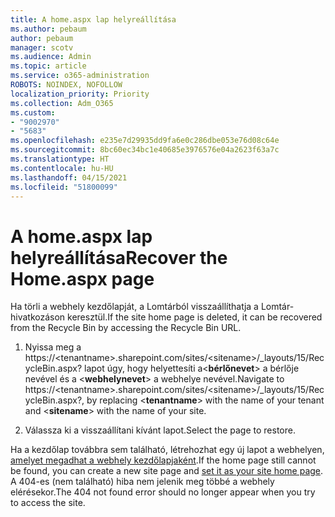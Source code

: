 ```yaml
---
title: A home.aspx lap helyreállítása
ms.author: pebaum
author: pebaum
manager: scotv
ms.audience: Admin
ms.topic: article
ms.service: o365-administration
ROBOTS: NOINDEX, NOFOLLOW
localization_priority: Priority
ms.collection: Adm_O365
ms.custom:
- "9002970"
- "5683"
ms.openlocfilehash: e235e7d29935dd9fa6e0c286dbe053e76d08c64e
ms.sourcegitcommit: 8bc60ec34bc1e40685e3976576e04a2623f63a7c
ms.translationtype: HT
ms.contentlocale: hu-HU
ms.lasthandoff: 04/15/2021
ms.locfileid: "51800099"
---
```

# <a name="recover-the-homeaspx-page"></a><span data-ttu-id="e63d9-102">A home.aspx lap helyreállítása</span><span class="sxs-lookup"><span data-stu-id="e63d9-102">Recover the Home.aspx page</span></span>

<span data-ttu-id="e63d9-103">Ha törli a webhely kezdőlapját, a Lomtárból visszaállíthatja a Lomtár-hivatkozáson keresztül.</span><span class="sxs-lookup"><span data-stu-id="e63d9-103">If the site home page is deleted, it can be recovered from the Recycle Bin by accessing the Recycle Bin URL.</span></span>

1. <span data-ttu-id="e63d9-104">Nyissa meg a https://\<tenantname>.sharepoint.com/sites/\<sitename>/_layouts/15/RecycleBin.aspx? lapot úgy, hogy helyettesíti a<**bérlőnevet**> a bérlője nevével és a <**webhelynevet**> a webhelye nevével.</span><span class="sxs-lookup"><span data-stu-id="e63d9-104">Navigate to https://\<tenantname>.sharepoint.com/sites/\<sitename>/_layouts/15/RecycleBin.aspx?, by replacing <**tenantname**> with the name of your tenant and <**sitename**> with the name of your site.</span></span>

2. <span data-ttu-id="e63d9-105">Válassza ki a visszaállítani kívánt lapot.</span><span class="sxs-lookup"><span data-stu-id="e63d9-105">Select the page to restore.</span></span>

<span data-ttu-id="e63d9-106">Ha a kezdőlap továbbra sem található, létrehozhat egy új lapot a webhelyen, [ amelyet megadhat a webhely kezdőlapjaként](https://support.microsoft.com/en-gb/office/use-a-different-page-for-your-sharepoint-site-home-page-35a5022c-f84a-455d-985e-c691ab5dfa17?ui=en-us&rs=en-gb&ad=gb).</span><span class="sxs-lookup"><span data-stu-id="e63d9-106">If the home page still cannot be found, you can create a new site page and [set it as your site home page](https://support.microsoft.com/en-gb/office/use-a-different-page-for-your-sharepoint-site-home-page-35a5022c-f84a-455d-985e-c691ab5dfa17?ui=en-us&rs=en-gb&ad=gb).</span></span> <span data-ttu-id="e63d9-107">A 404-es (nem található) hiba nem jelenik meg többé a webhely elérésekor.</span><span class="sxs-lookup"><span data-stu-id="e63d9-107">The 404 not found error should no longer appear when you try to access the site.</span></span>
